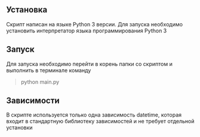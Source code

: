 ## Установка

Скрипт написан на языке Python 3 версии. Для запуска необходимо установить интерпретатор языка программирования Python 3

## Запуск

Для запуска необходимо перейти в корень папки со скриптом и выполнить в терминале команду

>python main.py

## Зависимости

В скрипте используется только одна зависимость datetime, которая входит в стандартную библиотеку зависимостей 
и не требует отдельной установки